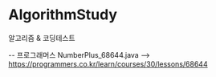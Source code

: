 # AlgorithmStudy
 알고리즘 & 코딩테스트 

-- 프로그래머스
 NumberPlus_68644.java --> https://programmers.co.kr/learn/courses/30/lessons/68644
 
